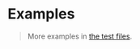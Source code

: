 # Examples

> More examples in [the test files](https://github.com/partial-order/poset/tree/main/test/src).
